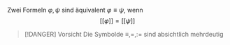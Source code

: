 
Zwei Formeln $\varphi, \psi$ sind äquivalent $\varphi \equiv \psi$, wenn 
$$[[\varphi]] = [[\psi]]$$


>[!DANGER]  Vorsicht
>Die Symbolde $\equiv, =, :=$ sind absichtlich mehrdeutig


